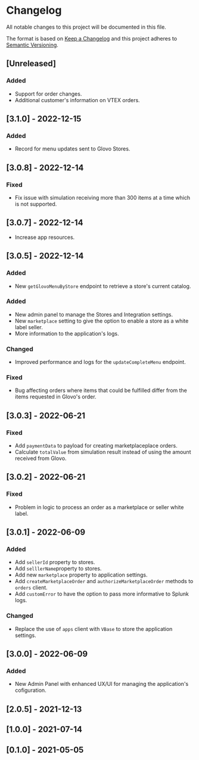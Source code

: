 # Changelog

All notable changes to this project will be documented in this file.

The format is based on [Keep a Changelog](http://keepachangelog.com/en/1.0.0/)
and this project adheres to [Semantic Versioning](http://semver.org/spec/v2.0.0.html).

## [Unreleased]

### Added

- Support for order changes.
- Additional customer's information on VTEX orders.

## [3.1.0] - 2022-12-15

### Added

- Record for menu updates sent to Glovo Stores.

## [3.0.8] - 2022-12-14

### Fixed

- Fix issue with simulation receiving more than 300 items at a time which is not supported.

## [3.0.7] - 2022-12-14

- Increase app resources.

## [3.0.5] - 2022-12-14

### Added

- New `getGlovoMenuByStore` endpoint to retrieve a store's current catalog.

### Added

- New admin panel to manage the Stores and Integration settings.
- New `marketplace` setting to give the option to enable a store as a white label seller.
- More information to the application's logs.

### Changed

- Improved performance and logs for the `updateCompleteMenu` endpoint.

### Fixed

- Bug affecting orders where items that could be fulfilled differ from the items requested in Glovo's order.

## [3.0.3] - 2022-06-21

### Fixed

- Add `paymentData` to payload for creating marketplaceplace orders.
- Calculate `totalValue` from simulation result instead of using the amount received from Glovo.

## [3.0.2] - 2022-06-21

### Fixed

- Problem in logic to process an order as a marketplace or seller white label.

## [3.0.1] - 2022-06-09

### Added

- Add `sellerId` property to stores.
- Add `selllerName`property to stores.
- Add new `marketplace` property to application settings.
- Add `createMarketplaceOrder` and `authorizeMarketplaceOrder` methods to `orders` client.
- Add `customError` to have the option to pass more informative to Splunk logs.

### Changed

- Replace the use of `apps` client with `VBase` to store the application settings.

## [3.0.0] - 2022-06-09

### Added

- New Admin Panel with enhanced UX/UI for managing the application's cofiguration.

## [2.0.5] - 2021-12-13

## [1.0.0] - 2021-07-14

## [0.1.0] - 2021-05-05

